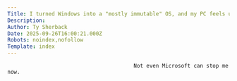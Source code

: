 ```yaml
---
Title: I turned Windows into a "mostly immutable" OS, and my PC feels unbreakable
Description: 
Author: Ty Sherback
Date: 2025-09-26T16:00:21.000Z
Robots: noindex,nofollow
Template: index
---
```


                                            Not even Microsoft can stop me now.
                                        